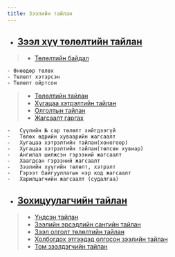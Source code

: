 ```yaml
---
title: Зээлийн тайлан
---
```


- ## [Зээл хүү төлөлтийн тайлан](/docs/loanRprt)
>
> - [Төлөлтийн байдал](/docs/huulga#нэрийн-дансны-хуулга)
>
    - Өнөөдөр төлөх
    - Төлөлт хэтэрсэн
    - Төлөлт ойртсон 
> - [Төлөлтийн тайлан](/docs/loanRprt#зээлийн-төлбөр-хүү-төлөлтийн-тайлан)
> - [Хугацаа хэтрэлтийн тайлан](/docs/loanRprt#зээлийн-хугацаа-хэтрэлтийн-тайлан)
> - [Олголтын тайлан](/docs/loanRprt#зээл-олголтын-тайлан)
> - [Жагсаалт гаргах](/docs/loanRprt#жагсаалт-гаргах)
>
    -	Сүүлийн № сар төлөлт хийгдээгүй 
    -	Төлөх өдрийн хуваарийн жагсаалт 
    -	Хугацаа хэтрэлтийн тайлан(хоногоор)
    -	Хугацаа хэтрэлтийн тайлан(төлсөн хувиар)
    -	Ангилал шилжсэн гэрээний жагсаалт
    -	Хаагдсан гэрээний жагсаалт 
    -	Зээлийн хүүгийн төлөлт, хэтрэлт 
    -	Гэрээт байгууллагын нэр код жагсаалт 
    -	Харилцагчийн жагсаалт (судалгаа)


- ## [Зохицуулагчийн тайлан](/docs/tbalance)
> - [Үндсэн тайлан](/docs/GuilBalance)
> - [Зээлийн эрсэдлийн сангийн тайлан](/docs/edayTailan)
> - [Зээл олголт төлөлтийн тайлан](/docs/sarTailan)
> - [Холбогдох этгээдэд олгосон зээлийн тайлан](/docs/GuilBalance)
> - [Том зээлдэгчийн тайлан](/docs/edayTailan)

   

